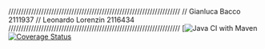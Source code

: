 //////////////////////////////////////////////////////////////////// 
// Gianluca Bacco 2111937 
// Leonardo Lorenzin 2116434 
////////////////////////////////////////////////////////////////////
[![Java CI with Maven](https://github.com/GianlucaBacco/Progetto2/workflows/Java%20CI%20with%20Maven/badge.svg) 
[![Coverage Status](https://coveralls.io/repos/github/GianlucaBacco/Progetto2/badge.svg?branch=develop)](https://coveralls.io/github/GianlucaBacco/Progetto2?branch=develop) 
